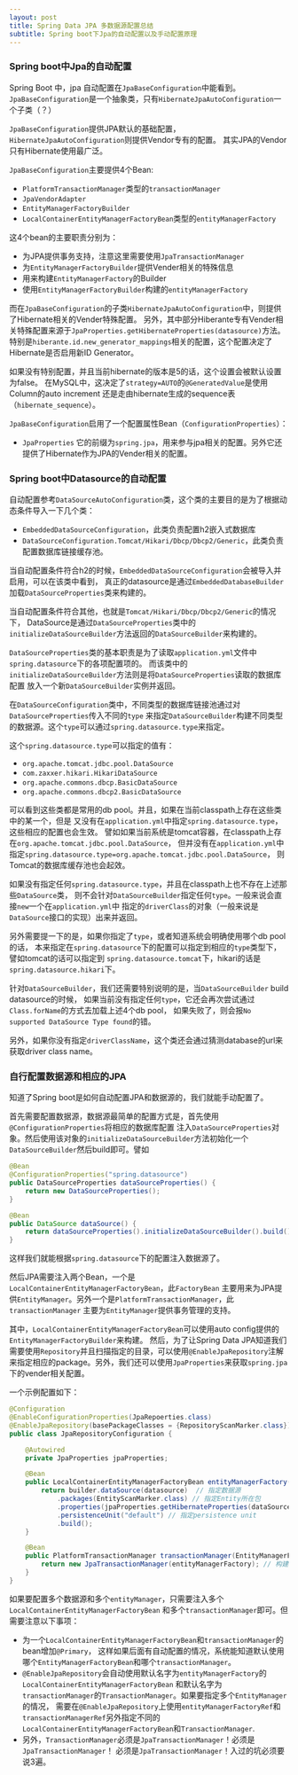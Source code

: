 ```yaml
---
layout: post
title: Spring Data JPA 多数据源配置总结
subtitle: Spring boot下Jpa的自动配置以及手动配置原理
---
```


### Spring boot中Jpa的自动配置

Spring Boot 中，jpa 自动配置在`JpaBaseConfiguration`中能看到。
`JpaBaseConfiguration`是一个抽象类，只有`HibernateJpaAutoConfiguration`一个子类（？）


`JpaBaseConfiguration`提供JPA默认的基础配置，`HibernateJpaAutoConfiguration`则提供Vendor专有的配置。
其实JPA的Vendor只有Hibernate使用最广泛。


`JpaBaseConfiguration`主要提供4个Bean:
 * `PlatformTransactionManager`类型的`transactionManager`
 * `JpaVendorAdapter`
 * `EntityManagerFactoryBuilder`
 * `LocalContainerEntityManagerFactoryBean`类型的`entityManagerFactory`


这4个bean的主要职责分别为：
 * 为JPA提供事务支持，注意这里需要使用`JpaTransactionManager`
 * 为`EntityManagerFactoryBuilder`提供Vender相关的特殊信息
 * 用来构建`EntityManagerFactory`的Builder
 * 使用`EntityManagerFactoryBuilder`构建的`entityManagerFactory`


而在`JpaBaseConfiguration`的子类`HibernateJpaAutoConfiguration`中，则提供了Hibernate相关的Vender特殊配置。
另外，其中部分Hiberante专有Vender相关特殊配置来源于`JpaProperties.getHibernateProperties(datasource)`方法。
特别是`hiberante.id.new_generator_mappings`相关的配置，这个配置决定了Hibernate是否启用新ID Generator。


如果没有特别配置，并且当前hibernate的版本是5的话，这个设置会被默认设置为false。
在MySQL中，这决定了`strategy=AUTO`的`@GeneratedValue`是使用Column的auto increment
还是走由hibernate生成的sequence表（`hibernate_sequence`）。


`JpaBaseConfiguration`启用了一个配置属性Bean（`ConfigurationProperties`）：
 * `JpaProperties`
它的前缀为`spring.jpa`，用来参与jpa相关的配置。另外它还提供了Hibernate作为JPA的Vender相关的配置。


### Spring boot中Datasource的自动配置

自动配置参考`DataSourceAutoConfiguration`类，这个类的主要目的是为了根据动态条件导入一下几个类：
 * `EmbeddedDataSourceConfiguration`，此类负责配置h2嵌入式数据库
 * `DataSourceConfiguration.Tomcat/Hikari/Dbcp/Dbcp2/Generic`，此类负责配置数据库链接缓存池。


当自动配置条件符合h2的时候，`EmbeddedDataSourceConfiguration`会被导入并启用，可以在该类中看到，
真正的datasource是通过`EmbeddedDatabaseBuilder`加载`DataSourceProperties`类来构建的。


当自动配置条件符合其他，也就是`Tomcat/Hikari/Dbcp/Dbcp2/Generic`的情况下，
DataSource是通过`DataSourceProperties`类中的`initializeDataSourceBuilder`方法返回的`DataSourceBuilder`来构建的。


`DataSourceProperties`类的基本职责是为了读取`application.yml`文件中`spring.datasource`下的各项配置项的。
而该类中的`initializeDataSourceBuilder`方法则是将`DataSourceProperties`读取的数据库配置
放入一个新`DataSourceBuilder`实例并返回。


在`DataSourceConfiguration`类中，不同类型的数据库链接池通过对`DataSourceProperties`传入不同的`type`
来指定`DataSourceBuilder`构建不同类型的数据源。这个`type`可以通过`spring.datasource.type`来指定。


这个`spring.datasource.type`可以指定的值有：
 * `org.apache.tomcat.jdbc.pool.DataSource`
 * `com.zaxxer.hikari.HikariDataSource`
 * `org.apache.commons.dbcp.BasicDataSource`
 * `org.apache.commons.dbcp2.BasicDataSource`
  
  
可以看到这些类都是常用的db pool。并且，如果在当前classpath上存在这些类中的某一个，但是
又没有在`application.yml`中指定`spring.datasource.type`，这些相应的配置也会生效。
譬如如果当前系统是tomcat容器，在classpath上存在`org.apache.tomcat.jdbc.pool.DataSource`，
但并没有在`application.yml`中指定`spring.datasource.type=org.apache.tomcat.jdbc.pool.DataSource`，
则Tomcat的数据库缓存池也会起效。


如果没有指定任何`spring.datasource.type`，并且在classpath上也不存在上述那些`DataSource`类，
则不会针对`DataSourceBuilder`指定任何`type`。一般来说会直接`new`一个在`application.yml`中
指定的`driverClass`的对象（一般来说是`DataSource`接口的实现）出来并返回。


另外需要提一下的是，如果你指定了`type`，或者知道系统会明确使用哪个db pool的话，
本来指定在`spring.datasource`下的配置可以指定到相应的`type`类型下，譬如tomcat的话可以指定到
`spring.datasource.tomcat`下，hikari的话是`spring.datasource.hikari`下。


针对`DataSourceBuilder`，我们还需要特别说明的是，当`DataSourceBuilder` build datasource的时候，
如果当前没有指定任何`type`，它还会再次尝试通过`Class.forName`的方式去加载上述4个db pool，
如果失败了，则会报`No supported DataSource Type found`的错。


另外，如果你没有指定`driverClassName`，这个类还会通过猜测database的url来获取driver class name。


### 自行配置数据源和相应的JPA

知道了Spring boot是如何自动配置JPA和数据源的，我们就能手动配置了。


首先需要配置数据源，数据源最简单的配置方式是，首先使用`@ConfigurationProperties`将相应的数据库配置
注入`DataSourceProperties`对象。然后使用该对象的`initializeDataSourceBuilder`方法初始化一个
`DataSourceBuilder`然后build即可。譬如


```java
@Bean
@ConfigurationProperties("spring.datasource")
public DataSourceProperties dataSourceProperties() {
    return new DataSourceProperties();
}

@Bean
public DataSource dataSource() {
    return dataSourceProperties().initializeDataSourceBuilder().build();
}
```


这样我们就能根据`spring.datasource`下的配置注入数据源了。


然后JPA需要注入两个Bean，一个是`LocalContainerEntityManagerFactoryBean`，此`FactoryBean`
主要用来为JPA提供`EntityManager`。另外一个是`PlatformTransactionManager`，此`transactionManager`
主要为`EntityManager`提供事务管理的支持。


其中，`LocalContainerEntityManagerFactoryBean`可以使用auto config提供的`EntityManagerFactoryBuilder`来构建。
然后，为了让Spring Data JPA知道我们需要使用`Repository`并且扫描指定的目录，可以使用`@EnableJpaRepository`注解
来指定相应的package。另外，我们还可以使用`JpaProperties`来获取`spring.jpa`下的vender相关配置。


一个示例配置如下：


```java
@Configuration
@EnableConfigurationProperties(JpaRepoerties.class)
@EnableJpaRepository(basePackageClasses = {RepositoryScanMarker.class}) // 指定Spring Data JPA的Repository所在包
public class JpaRepositoryConfiguration {

    @Autowired
    private JpaProperties jpaProperties;

    @Bean
    public LocalContainerEntityManagerFactoryBean entityManagerFactory(EntityManagerFactoryBuilder builder, DataSource datasource) {
        return builder.dataSource(datasource)  // 指定数据源
            .packages(EntityScanMarker.class) // 指定Entity所在包
            .properties(jpaProperties.getHibernateProperties(dataSource)) // 获取并注入hibernate vender相关配置
            .persistenceUnit("default") // 指定persistence unit
            .build();
    }

    @Bean
    public PlatformTransactionManager transactionManager(EntityManagerFactory entityManagerFactory) {
        return new JpaTransactionManager(entityManagerFactory); // 构建事务管理器
    }
}
```


如果要配置多个数据源和多个`entityManager`，只需要注入多个`LocalContainerEntityManagerFactoryBean`
和多个`transactionManager`即可。但需要注意以下事项：
 * 为一个`LocalContainerEntityManagerFactoryBean`和`transactionManager`的bean增加`@Primary`，
   这样如果后面有自动配置的情况，系统能知道默认使用哪个`EntityManagerFactoryBean`和哪个`transactionManager`。
 * `@EnableJpaRepository`会自动使用默认名字为`entityManagerFactory`的`LocalContainerEntityManagerFactoryBean`
   和默认名字为`transactionManager`的`TransactionManager`。如果要指定多个`EntityManager`的情况，
   需要在`@EnableJpaRepository`上使用`entityManagerFactoryRef`和`transactionManagerRef`另外指定不同的
   `LocalContainerEntityManagerFactoryBean`和`TransactionManager`.
 * 另外，`TransactionManager`必须是`JpaTransactionManager`！必须是`JpaTransactionManager`！
   必须是`JpaTransactionManager`！入过的坑必须要说3遍。



